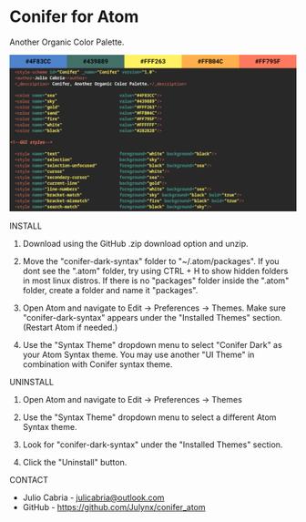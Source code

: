 # Conifer for Atom
Another Organic Color Palette.

![alt text](conifer_new.png)

INSTALL

1. Download using the GitHub .zip download option and unzip.

2. Move the "conifer-dark-syntax" folder to "~/.atom/packages". If you dont see the ".atom" folder, try using CTRL + H to show hidden folders in most linux distros. If there is no "packages" folder inside the ".atom" folder, create a folder and name it "packages".
  
3. Open Atom and navigate to Edit -> Preferences -> Themes. Make sure "conifer-dark-syntax" appears under the "Installed Themes" section. (Restart Atom if needed.)
  
4. Use the "Syntax Theme" dropdown menu to select "Conifer Dark" as your Atom Syntax theme. You may use another "UI Theme" in combination with Conifer syntax theme.
  
UNINSTALL

1. Open Atom and navigate to Edit -> Preferences -> Themes

2. Use the "Syntax Theme" dropdown menu to select a different Atom Syntax theme.

3. Look for "conifer-dark-syntax" under the "Installed Themes" section.

4. Click the "Uninstall" button.
  
CONTACT
  
 - Julio Cabria - julicabria@outlook.com
 - GitHub - https://github.com/Julynx/conifer_atom
